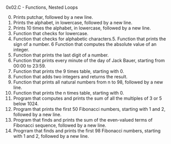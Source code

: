 0x02.C - Functions, Nested Loops

0. Prints putchar, followed by a new line. 
1. Prints the alphabet, in lowercase, followed by a new line.
2. Prints 10 times the alphabet, in lowercase, followed by a new line.
3. Function that checks for lowercase.
4. Function that checks for alphabetic characters.5. Function that prints the sign of a number. 
6  Function that computes the absolute value of an integer.
7. Function that prints the last digit of a number.
8. Function that prints every minute of the day of Jack Bauer, starting from 00:00 to 23:59.
9. Function that prints the 9 times table, starting with 0.
10. Function that adds two integers and returns the result.
11. Function that prints all natural numbers from n to 98, followed by a new line.
12. Function that prints the n times table, starting with 0.
13. Program that computes and prints the sum of all the multiples of 3 or 5 below 1024.
14. Program that prints the first 50 Fibonacci numbers, starting with 1 and 2, followed by a new line.
15. Program that finds and prints the sum of the even-valued terms of Fibonacci sequence, followed by a new line.
16. Progrram that finds and prints the first 98 Fibonacci numbers, starting with 1 and 2, followed by a new line.
